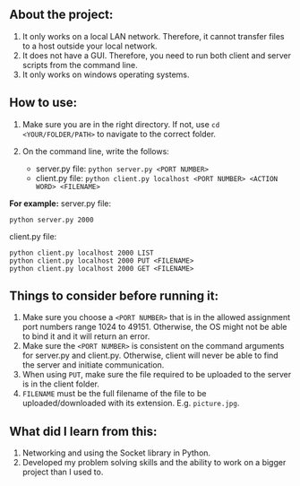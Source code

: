 ## About the project:

 1. It only works on a local LAN network. Therefore, it cannot transfer files to a host outside your local network.
 2. It does not have a GUI. Therefore, you need to run both client and server scripts from the command line.
 3. It only works on windows operating systems.

## How to use:

 1. Make sure you are in the right directory. If not, use `cd <YOUR/FOLDER/PATH>` to navigate to the correct folder.

2. On the command line, write the follows:
	- server.py file: `python server.py <PORT NUMBER>`
	- client.py file: `python client.py localhost <PORT NUMBER> <ACTION WORD> <FILENAME>`

**For example:**
server.py file: 

    python server.py 2000
    
client.py file: 

    python client.py localhost 2000 LIST
    python client.py localhost 2000 PUT <FILENAME>
    python client.py localhost 2000 GET <FILENAME>

## Things to consider before running it:

 1. Make sure you choose a `<PORT NUMBER>` that is in the allowed assignment port numbers range 1024 to 49151. Otherwise, the OS might not be able to bind it and it will return an error.
 2. Make sure the `<PORT NUMBER>` is consistent on the command arguments for server.py and client.py. Otherwise, client will never be able to find the server and initiate communication.
 3. When using `PUT`, make sure the file required to be uploaded to the server is in the client folder.
 4. `FILENAME` must be the full filename of the file to be uploaded/downloaded with its extension. E.g. `picture.jpg`.

## What did I learn from this:

 1. Networking and using the Socket library in Python.
 2. Developed my problem solving skills and the ability to work on a bigger project than I used to.
